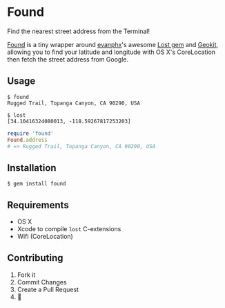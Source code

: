 # Found
Find the nearest street address from the Terminal!

[Found](https://github.com/havenwood/found) is a tiny wrapper around [evanphx](https://github.com/evanphx)'s awesome [Lost gem](https://github.com/evanphx/lost) and [Geokit](http://geokit.rubyforge.org), allowing you to find your latitude and longitude with OS X's CoreLocation then fetch the street address from Google.

## Usage
```
$ found
Rugged Trail, Topanga Canyon, CA 90290, USA

$ lost
[34.10416324080013, -118.59267817253203]
```
```ruby
require 'found'
Found.address
# => Rugged Trail, Topanga Canyon, CA 90290, USA
```

## Installation
`$ gem install found`

## Requirements
- OS X
- Xcode to compile `lost` C-extensions
- Wifi (CoreLocation)

## Contributing
1. Fork it
2. Commit Changes
3. Create a Pull Request
4. :cake:
